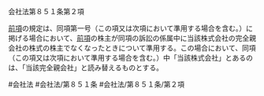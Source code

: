 会社法第８５１条第２項

[前項](会社法＿＿＿＿第８５１条第１項)の規定は、同項第一号（この項又は次項において準用する場合を含む。）に掲げる場合において、[前項](会社法＿＿＿＿第８５１条第１項)の株主が同項の訴訟の係属中に当該株式会社の完全親会社の株式の株主でなくなったときについて準用する。この場合において、同項（この項又は次項において準用する場合を含む。）中「当該株式会社」とあるのは、「当該完全親会社」と読み替えるものとする。

#会社法
#会社法/第８５１条
#会社法/第８５１条/第２項
